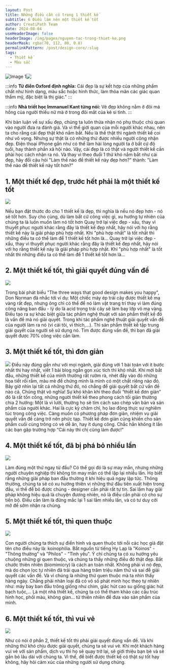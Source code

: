 ```yaml
---
layout: Post
title: Những điều cần có trong 1 thiết kế
subtitle: 6 Điều làm nên một thiết kế tốt
author: CreatiPath Team
date: 2024-08-04
useHeaderImage: false
headerImage: /img/pages/nguyen-tac-trong-thiet-ke.png
headerMask: rgba(70, 112, 80, 0.8)
permalinkPattern: /post/design-core/:slug
tags:
  - Thiết kế
  - Màu sắc
---
```


<img src="https://count-viewer.vercel.app//api/blog/view?url=https://creatipath.github.io/post/design-core/essential-elements-of-design" alt="Image 1" style="float: left">



![](../../.vuepress/public/img/in-post/section3/1.png)

:::info <b>Từ điển Oxford định nghĩa:</b>
Cái đẹp là sự kết hợp của những phẩm chất như hình dạng, màu sắc hoặc hình thức, làm thỏa mãn các giác quan thẩm mỹ, đặc biệt là thị giác."
:::

:::info <b>Nhà triết học Immanuel Kant từng nói:</b>
Vẻ đẹp không nằm ở đôi má hồng của người thiếu nữ mà ở trong đôi mắt của kẻ si tình.
:::

Khi bàn luận về sự xấu đẹp, chúng ta luôn thừa nhận nó phụ thuộc chủ quan vào người đưa ra đánh giá. Và vì thế giới quan của mỗi người khác nhau, nên ta cho rằng cái đẹp thật khó nắm bắt. Nếu là thế thật thì ngành thiết kế coi như vô vọng.
Nhưng sự thật là có những thứ được nhiều người công nhận đẹp. Điện thoại iPhone gần như có thể làm hài lòng người ta ở bất cứ độ tuổi, hay thành phần xã hội nào.
Vậy, cái đẹp là có thật và người thiết kế cần phải học cách nhận ra nó. Và thay vì theo đuổi 1 thứ khó nắm bắt như cái đẹp, hãy đổi câu hỏi "Làm thế nào để thiết kế này đẹp hơn?" thành:
"Làm thế nào để thiết kế này tốt hơn?"

## 1. Một thiết kế đẹp, trước hết phải là một thiết kế tốt
 
 
![](../../.vuepress/public/img/in-post/section3/2.png)

Nếu bạn đặt thước đo cho 1 thiết kế là đẹp, thì nghĩa là nếu nó đẹp hơn - nó sẽ tốt hơn.
Suy cho cùng, dù làm bất cứ công việc gì, xu hướng tự nhiên của chúng ta là luôn muốn làm nó tốt hơn
Quay trở lại việc đẹp - xấu, thay vì thuyết phục người khác rằng đây là thiết kế đẹp nhất, hãy nói với họ rằng thiết kế này là giải pháp phù hợp nhất.
Khi "phù hợp nhất" là tốt nhất thì những điều ta có thể làm để 1 thiết kế tốt hơn là...
Quay trở lại việc đẹp - xấu, thay vì thuyết phục người khác rằng đây là thiết kế đẹp nhất, hãy nói với họ rằng thiết kế này là giải pháp phù hợp nhất.
Khi "phù hợp nhất" là tốt nhất thì những điều ta có thể làm để 1 thiết kế tốt hơn là...

## 2. Một thiết kế tốt, thì giải quyết đúng vấn đề
 
 
![](../../.vuepress/public/img/in-post/section3/3.png)

Trong bài phát biểu "The three ways that good design makes you happy", Don Norman đã nhắc tới ví dụ:
Một chiếc máy ép trái cây được thiết kế mạ vàng rất đẹp, nhưng ông chỉ có thể để nó làm vật trang trí thay vì làm đúng công năng ban đầu - lý do là acid trong trái cây sẽ làm bay lớp vỏ mạ vàng.
Điều tạo ra sự khác biệt giữa tác phẩm nghệ thuật với sản phẩm thiết kế đó là vấn đề mà nó giải quyết.
Trong khi tác phẩm nghệ thuật giải quyết vấn đề của người làm ra nó (vì cái tôi, vì thích,...).
Thì sản phẩm thiết kế tập trung giải quyết của người sẽ sử dụng nó.
Tìm được đúng vấn đề, thì bạn đã giải quyết được 70% công việc cần làm.

## 3. Một thiết kế tốt, thì đơn giản 
 
![](../../.vuepress/public/img/in-post/section3/4.png)
Điều này đúng gần như với mọi ngành, giải đúng với 1 bài toán với ít bước nhất thì hay nhất, viết 1 bài blog ngắn gọn xúc tích thì khó nhất.
Khi mới bắt đầu, những thiết kế của mình thường rất rườm rà, nhét đầy vào đó những họa tiết rối rắm, màu mè để chứng minh là mình có một chất riêng nào đó. Bây giờ nhìn lại tất cả những thứ đó, nó chẳng để giải quyết bất cứ vấn đề nào cả.
Chúng thật vô nghĩa!
Sự khó khăn khi theo đuổi “thiết kế đơn giản” đó là rất tốn công, những người thiết kế theo phong cách tối giản thường chia 2 hướng:
Một là vì lười, thường họ sẽ tìm cách sao chép văn bản và sản phẩm của người khác.
Hai là cực kỳ chăm chỉ, họ lao động thực sự nghiêm túc trong công việc. Càng muốn có phương pháp đơn giản, nhiệm vụ giải quyết vấn đề càng trở nên phức tạp.
Thiết kế đơn giản cũng khiến cho sản phẩm cuối cùng trông có vẻ dễ ăn, hay ít dụng công. Chắc hẳn không ít lần các bạn gặp trường hợp “Cái này thì chị cũng làm được!"

## 4. Một thiết kế tốt, đã bị phá bỏ nhiều lần
 
![](../../.vuepress/public/img/in-post/section3/5.png)

Làm đúng một thứ ngay từ đầu? Có thể gọi đó là sự may mắn, nhưng những người chuyên nghiệp thì không tin may mắn có thể lặp lại nhiều lần. Họ biết rằng những giải pháp ban đầu thường ít khi hiệu quả ngay lập tức.
Thông thường, chúng ta sẽ có xu hướng thiên vị những thứ đầu tiên xuất hiện trong đầu, vì thế để bỏ được chúng - designer cần phải rất tự tin.
Sai lầm hay giải pháp không hiệu quả là chuyện đương nhiên, nó là điều cần phải có cho sự tiến bộ. Điều cần làm là đừng mắc lại 1 sai lầm nhiều lần, và có tư duy cởi mở để sớm nhận ra chúng.

## 5. Một thiết kế tốt, thì quen thuộc

 
![](../../.vuepress/public/img/in-post/section3/6.png)

Con người chúng ta thích sự điển hình và quen thuộc tới nỗi các học giả đặt tên cho điều này là: koinophilia. Bắt nguồn từ tiếng Hy Lạp là "Koinos" - "Thông thường” và "Philos" - "Tình yêu".
Ý chỉ chúng ta có xu hướng yêu chuộng những gì quen thuộc, và chúng ta thấy những điều đó thật đẹp.
Bắt chước thiên nhiên (biomimicry) là cách an toàn nhất. Không phải vì nó đẹp, mà do chọn lọc tự nhiên đã trải qua hàng trăm triệu năm thử và sai để giải quyết các vấn đề. Và vì chúng là những thứ quen thuộc mà ta nhìn thấy hàng ngày.
Chẳng phải nhân loại đã có vô số phát minh học theo tự nhiên như: máy bay ban đầu trông giống như chim, giác hút cao su giống giác hút bạch tuộc,... Là một nhà thiết kế, chúng ta có thể tham khảo các cấu trúc hình học, phối màu, không gian... từ thiên nhiên để đưa vào sản phẩm của mình.

## 6. Một thiết kế tốt, thì vui vẻ
 
![](../../.vuepress/public/img/in-post/section3/7.png)

Như có nói ở phần 2, thiết kế tốt thì phải giải quyết đúng vấn đề. Và khi những thứ khó chịu được giải quyết, chúng ta sẽ vui vẻ.
Khi một khách hàng vui vẻ với sản phẩm, dịch vụ thì họ sẽ quay trở lại, sẽ giới thiệu bạn bè và sẽ gắn bó lâu dài với chúng ta.
Vì thế, để biết được thiết kế có thật sự tốt hay không, hãy hỏi cảm xúc của những người sử dụng chúng.

